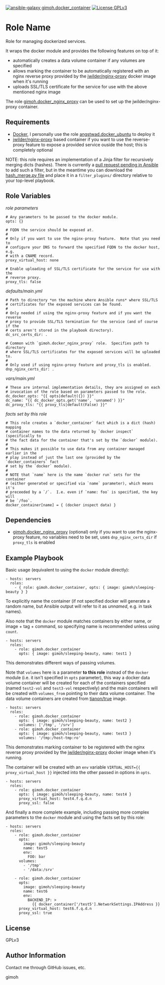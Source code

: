 [![ansible-galaxy gimoh.docker_container](https://img.shields.io/badge/ansible--galaxy-gimoh.docker__container-brightgreen.svg)](https://galaxy.ansible.com/list#/roles/3101) [![License GPLv3](https://img.shields.io/badge/license-GPLv3-blue.svg)](http://www.gnu.org/licenses/gpl-3.0.html)

Role Name
=========

Role for managing dockerized services.

It wraps the docker module and provides the following features on top of it:

- automatically creates a data volume container if any volumes are specified
- allows marking the container to be automatically registered with an
  nginx reverse proxy provided by the
  [jwilder/nginx-proxy](https://registry.hub.docker.com/u/jwilder/nginx-proxy/)
  docker image when it's running
- uploads SSL/TLS certificate for the service for use with the above mentioned
  nginx image

The role
[gimoh.docker_nginx_proxy](https://galaxy.ansible.com/list#/roles/3097) can be
used to set up the jwilder/nginx-proxy container.

Requirements
------------

- [Docker](https://www.docker.com/), I personally use the role
  [angstwad.docker_ubuntu](https://galaxy.ansible.com/list#/roles/292) to
  deploy it
- [jwilder/nginx-proxy](https://registry.hub.docker.com/u/jwilder/nginx-proxy/)
  based container if you want to use the reverse-proxy feature to expose a
  provided service ouside the host; this is completely optional

NOTE: this role requires an implementation of a Jinja filter for recursively
merging dicts (hashes).  There is currently a
[pull request pending in Ansible](https://github.com/ansible/ansible/pull/7872)
to add such a filter, but in the meantime you can download the
[hash_merge.py file](https://github.com/darkk/ansible/raw/merge_hash/lib/ansible/runner/filter_plugins/hash_merge.py)
and place it in a `filter_plugins/` directory relative to your top-level
playbook.

Role Variables
--------------

_role parameters_

```
# Any parameters to be passed to the docker module.
opts: {}

# FQDN the service should be exposed at.
#
# Only if you want to use the nginx-proxy feature.  Note that you need to
# configure your DNS to forward the specified FQDN to the docker host, e.g.
# with a CNAME record.
proxy_virtual_host: none

# Enable uploading of SSL/TLS certificate for the service for use with the
# reverse proxy.
proxy_tls: false
```

_defaults/main.yml_

```
# Path to directory *on the machine where Ansible runs* where SSL/TLS
# certificates for the exposed services can be found.
#
# Only needed if using the nginx-proxy feature and if you want the reverse
# proxy to provide SSL/TLS termination for the service (and of course if the
# certs aren't stored in the playbook directory).
dc_src_certs_dir: .

# Common with `gimoh.docker_nginx_proxy` role.  Specifies path to directory
# where SSL/TLS certificates for the exposed services will be uploaded to.
#
# Only used if using nginx-proxy feature and proxy_tls is enabled.
dnp_nginx_certs_dir: .
```

_vars/main.yml_

```
# These are internal implementation details, they are assigned on each
# invocation of the role based on parameters passed to the role.
dc_docker_opts: "{{ opts|default({}) }}"
dc_name: "{{ dc_docker_opts.get('name', 'unnamed') }}"
dc_proxy_tls: "{{ proxy_tls|default(False) }}"
```

_facts set by this role_

```
# This role creates a `docker_container` fact which is a dict (hash) mapping
# container names to the data returned by `docker inspect` (specifically to
# the fact data for the container that's set by the `docker` module).
#
# This makes it possible to use data from any container managed earlier in the
# play instead of just the last one (provided by the `docker_containers` fact
# set by the `docker` module).
#
# NOTE that `name` here is the name `docker run` sets for the container
# (either generated or specified via `name` parameter), which means it's
# preceeded by a `/`.  I.e. even if `name: foo` is specified, the key will
# be `/foo`.
docker_container[name] = { (docker inspect data) }
```

Dependencies
------------

- [gimoh.docker_nginx_proxy](https://galaxy.ansible.com/list#/roles/3097)
  (optional) only if you want to use the nginx-proxy feature, no variables
  need to be set, uses `dnp_nginx_certs_dir` if `proxy_tls` is enabled

Example Playbook
----------------

Basic usage (equivalent to using the `docker` module directly):

    - hosts: servers
      roles:
        - { role: gimoh.docker_container, opts: { image: gimoh/sleeping-beauty } }

To explicitly name the container (if not specified docker will generate a
random name, but Ansible output will refer to it as _unnamed_, e.g. in task
names).

Also note that the `docker` module matches containers by either name, or
image + tag + command, so specifying name is recommended unless using `count`.

    - hosts: servers
      roles:
        - role: gimoh.docker_container
          opts: { image: gimoh/sleeping-beauty, name: test1 }

This demonstrates different ways of passing volumes.

Note that `volumes` here is a parameter **to this role** instead of the
`docker` module (i.e. it isn't specified in `opts` parameter), this way a
docker data volume container will be created for each of the containers
specified (named `test2-vol` and `test3-vol` respectively) and the main
containers will be created with `volumes_from` pointing to their data volume
container.  The data volume containers are created from
[tianon/true](https://registry.hub.docker.com/u/tianon/true/) image.

    - hosts: servers
      roles:
        - role: gimoh.docker_container
          opts: { image: gimoh/sleeping-beauty, name: test2 }
          volumes: ['/tmp', '/srv']
        - role: gimoh.docker_container
          opts: { image: gimoh/sleeping-beauty, name: test3 }
          volumes: '/tmp:/host-tmp:ro'

This demonstrates marking container to be registered with the nginx reverse
proxy provided by the
[jwilder/nginx-proxy](https://registry.hub.docker.com/u/jwilder/nginx-proxy/)
docker image when it's running.

The container will be created with an `env` variable
`VIRTUAL_HOST={{ proxy_virtual_host }}` injected into the other passed in
options in `opts`.

    - hosts: servers
      roles:
        - role: gimoh.docker_container
          opts: { image: gimoh/sleeping-beauty, name: test4 }
          proxy_virtual_host: test4.f.q.d.n
          proxy_ssl: false

And finally a more complete example, including passing more complex parameters
to the `docker` module and using the facts set by this role:

    - hosts: servers
      roles:
        - role: gimoh.docker_container
          opts:
            image: gimoh/sleeping-beauty
            name: test5
            env:
              FOO: bar
          volumes:
            - '/tmp'
            - '/data:/srv'

        - role: gimoh.docker_container
          opts:
            image: gimoh/sleeping-beauty
            name: test6
            env:
              BACKEND_IP: >
                {{ docker_container['/test5'].NetworkSettings.IPAddress }}
          proxy_virtual_host: test6.f.q.d.n
          proxy_ssl: true

License
-------

GPLv3

Author Information
------------------

Contact me through GitHub issues, etc.

gimoh
